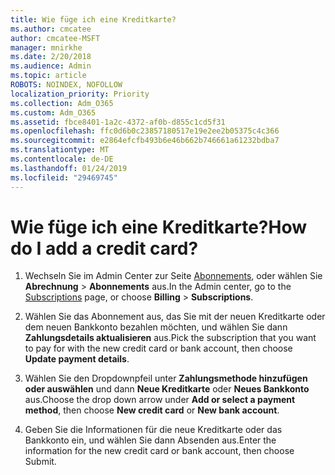 ```yaml
---
title: Wie füge ich eine Kreditkarte?
ms.author: cmcatee
author: cmcatee-MSFT
manager: mnirkhe
ms.date: 2/20/2018
ms.audience: Admin
ms.topic: article
ROBOTS: NOINDEX, NOFOLLOW
localization_priority: Priority
ms.collection: Adm_O365
ms.custom: Adm_O365
ms.assetid: fbce8401-1a2c-4372-af0b-d855c1cd5f31
ms.openlocfilehash: ffc0d6b0c23857180517e19e2ee2b05375c4c366
ms.sourcegitcommit: e2864efcfb493b6e46b662b746661a61232bdba7
ms.translationtype: MT
ms.contentlocale: de-DE
ms.lasthandoff: 01/24/2019
ms.locfileid: "29469745"
---
```

# <a name="how-do-i-add-a-credit-card"></a><span data-ttu-id="68ccd-102">Wie füge ich eine Kreditkarte?</span><span class="sxs-lookup"><span data-stu-id="68ccd-102">How do I add a credit card?</span></span>

1. <span data-ttu-id="68ccd-103">Wechseln Sie im Admin Center zur Seite [Abonnements](https://go.microsoft.com/fwlink/p/?linkid=842054), oder wählen Sie **Abrechnung** \> **Abonnements** aus.</span><span class="sxs-lookup"><span data-stu-id="68ccd-103">In the Admin center, go to the [Subscriptions](https://go.microsoft.com/fwlink/p/?linkid=842054) page, or choose **Billing** \> **Subscriptions**.</span></span>
    
2. <span data-ttu-id="68ccd-104">Wählen Sie das Abonnement aus, das Sie mit der neuen Kreditkarte oder dem neuen Bankkonto bezahlen möchten, und wählen Sie dann **Zahlungsdetails aktualisieren** aus.</span><span class="sxs-lookup"><span data-stu-id="68ccd-104">Pick the subscription that you want to pay for with the new credit card or bank account, then choose **Update payment details**.</span></span>
    
3. <span data-ttu-id="68ccd-105">Wählen Sie den Dropdownpfeil unter **Zahlungsmethode hinzufügen oder auswählen** und dann **Neue Kreditkarte** oder **Neues Bankkonto** aus.</span><span class="sxs-lookup"><span data-stu-id="68ccd-105">Choose the drop down arrow under **Add or select a payment method**, then choose **New credit card** or **New bank account**.</span></span>
    
4. <span data-ttu-id="68ccd-106">Geben Sie die Informationen für die neue Kreditkarte oder das Bankkonto ein, und wählen Sie dann Absenden aus.</span><span class="sxs-lookup"><span data-stu-id="68ccd-106">Enter the information for the new credit card or bank account, then choose Submit.</span></span>
    

